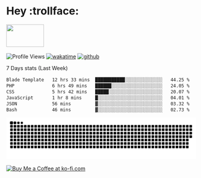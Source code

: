 # Hey :trollface:
<a href="#">
    <img src="https://media1.giphy.com/media/L0C3eo0XgklO7iqXRC/source.gif" width="100" height="60"/>
</a>

![Profile Views](https://visitor-badge.glitch.me/badge?page_id=saedyousef.saedyousef&left_color=grey&right_color=blue&left_text=👀+Profile+Views)
[![wakatime](https://wakatime.com/badge/user/03bf07e2-4c78-4826-8603-8922f0241061.svg)](https://wakatime.com/@03bf07e2-4c78-4826-8603-8922f0241061)
[![github](https://img.shields.io/github/followers/saedyousef?logo=github&style=plastic)](https://github.com/saedyousef?tab=followers)

<!-- <img src="https://github-readme-stats.vercel.app/api?username=saedyousef&show_icons=true&count_private=true" width="100%" /> --> 

7 Days stats (Last Week)
<!--START_SECTION:waka-->

```text
Blade Template   12 hrs 33 mins  ███████████░░░░░░░░░░░░░░   44.25 %
PHP              6 hrs 49 mins   ██████░░░░░░░░░░░░░░░░░░░   24.05 %
CSS              5 hrs 42 mins   █████░░░░░░░░░░░░░░░░░░░░   20.07 %
JavaScript       1 hr 8 mins     █░░░░░░░░░░░░░░░░░░░░░░░░   04.01 %
JSON             56 mins         ▓░░░░░░░░░░░░░░░░░░░░░░░░   03.32 %
Bash             46 mins         ▓░░░░░░░░░░░░░░░░░░░░░░░░   02.73 %
```

<!--END_SECTION:waka-->
    
![github contribution grid snake animation](https://raw.githubusercontent.com/saedyousef/saedyousef/output/github-contribution-grid-snake.svg)
<!-- Testing -->

<a href='https://ko-fi.com/X8X4DZ9YG' target='_blank'><img height='36' style='display:flex;border:0px;height:36px;margin:auto;left:50%' src='https://cdn.ko-fi.com/cdn/kofi2.png?v=3' border='0' alt='Buy Me a Coffee at ko-fi.com' /></a>
